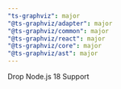 ```yaml
---
"ts-graphviz": major
"@ts-graphviz/adapter": major
"@ts-graphviz/common": major
"@ts-graphviz/react": major
"@ts-graphviz/core": major
"@ts-graphviz/ast": major
---
```


Drop Node.js 18 Support
